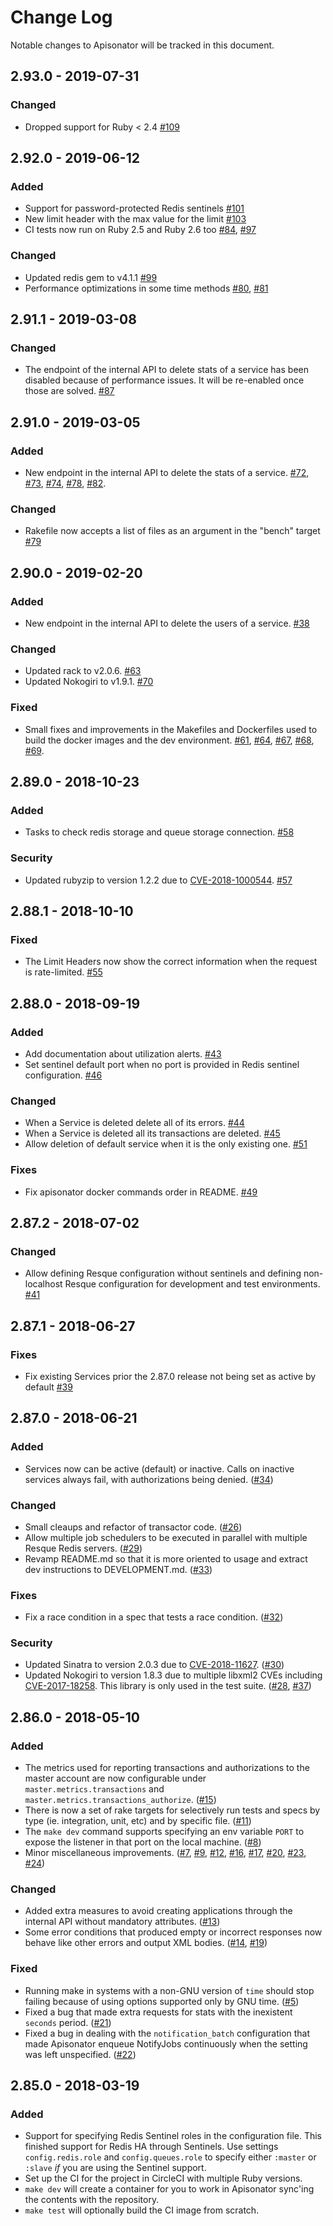 # Change Log

Notable changes to Apisonator will be tracked in this document.

## 2.93.0 - 2019-07-31

### Changed

- Dropped support for Ruby < 2.4 [#109](https://github.com/3scale/apisonator/pull/109)

## 2.92.0 - 2019-06-12

### Added

- Support for password-protected Redis sentinels [#101](https://github.com/3scale/apisonator/pull/101)
- New limit header with the max value for the limit [#103](https://github.com/3scale/apisonator/pull/103)
- CI tests now run on Ruby 2.5 and Ruby 2.6 too [#84](https://github.com/3scale/apisonator/pull/84), [#97](https://github.com/3scale/apisonator/pull/97)

### Changed

- Updated redis gem to v4.1.1 [#99](https://github.com/3scale/apisonator/pull/99)
- Performance optimizations in some time methods [#80](https://github.com/3scale/apisonator/pull/80), [#81](https://github.com/3scale/apisonator/pull/81)


## 2.91.1 - 2019-03-08

### Changed

- The endpoint of the internal API to delete stats of a service has been disabled because of performance issues. It will be re-enabled once those are solved. [#87](https://github.com/3scale/apisonator/pull/87)


## 2.91.0 - 2019-03-05

### Added

- New endpoint in the internal API to delete the stats of a service. [#72](https://github.com/3scale/apisonator/pull/72), [#73](https://github.com/3scale/apisonator/pull/73), [#74](https://github.com/3scale/apisonator/pull/74), [#78](https://github.com/3scale/apisonator/pull/78), [#82](https://github.com/3scale/apisonator/pull/82).

### Changed

- Rakefile now accepts a list of files as an argument in the "bench" target [#79](https://github.com/3scale/apisonator/pull/79)


## 2.90.0 - 2019-02-20

### Added

- New endpoint in the internal API to delete the users of a service. [#38](https://github.com/3scale/apisonator/pull/38)

### Changed

- Updated rack to v2.0.6. [#63](https://github.com/3scale/apisonator/pull/63)
- Updated Nokogiri to v1.9.1. [#70](https://github.com/3scale/apisonator/pull/70)

### Fixed

- Small fixes and improvements in the Makefiles and Dockerfiles used to build the docker images and the dev environment. [#61](https://github.com/3scale/apisonator/pull/61), [#64](https://github.com/3scale/apisonator/pull/64), [#67](https://github.com/3scale/apisonator/pull/67), [#68](https://github.com/3scale/apisonator/pull/68), [#69](https://github.com/3scale/apisonator/pull/69).


## 2.89.0 - 2018-10-23

### Added

- Tasks to check redis storage and queue storage connection. [#58](https://github.com/3scale/apisonator/pull/58)

### Security

- Updated rubyzip to version 1.2.2 due to [CVE-2018-1000544](https://access.redhat.com/security/cve/cve-2018-1000544). [#57](https://github.com/3scale/apisonator/pull/57)

## 2.88.1 - 2018-10-10

### Fixed

- The Limit Headers now show the correct information when the request is
  rate-limited. [#55](https://github.com/3scale/apisonator/pull/55)

## 2.88.0 - 2018-09-19

### Added

- Add documentation about utilization alerts. [#43](https://github.com/3scale/apisonator/pull/43)
- Set sentinel default port when no port is provided in Redis sentinel configuration. [#46](https://github.com/3scale/apisonator/pull/46)

### Changed

- When a Service is deleted delete all of its errors. [#44](https://github.com/3scale/apisonator/pull/44)
- When a Service is deleted all its transactions are deleted. [#45](https://github.com/3scale/apisonator/pull/45)
- Allow deletion of default service when it is the only existing one. [#51](https://github.com/3scale/apisonator/pull/51)

### Fixes

- Fix apisonator docker commands order in README. [#49](https://github.com/3scale/apisonator/pull/49)

## 2.87.2 - 2018-07-02

### Changed

- Allow defining Resque configuration without sentinels and defining non-localhost
  Resque configuration for development and test environments. [#41](https://github.com/3scale/apisonator/pull/41)

## 2.87.1 - 2018-06-27

### Fixes

- Fix existing Services prior the 2.87.0 release not being set as active by
  default [#39](https://github.com/3scale/apisonator/pull/39)

## 2.87.0 - 2018-06-21

### Added

- Services now can be active (default) or inactive. Calls on inactive services
  always fail, with authorizations being denied. ([#34](https://github.com/3scale/apisonator/issues/34))

### Changed

- Small cleaups and refactor of transactor code. ([#26](https://github.com/3scale/apisonator/pull/26))
- Allow multiple job schedulers to be executed in parallel with multiple Resque
  Redis servers. ([#29](https://github.com/3scale/apisonator/pull/29))
- Revamp README.md so that it is more oriented to usage and extract dev
  instructions to DEVELOPMENT.md. ([#33](https://github.com/3scale/apisonator/pull/33))

### Fixes

- Fix a race condition in a spec that tests a race condition. ([#32](https://github.com/3scale/apisonator/pull/32))

### Security

- Updated Sinatra to version 2.0.3 due to [CVE-2018-11627](https://nvd.nist.gov/vuln/detail/CVE-2018-11627). ([#30](https://github.com/3scale/apisonator/pull/30))
- Updated Nokogiri to version 1.8.3 due to multiple libxml2 CVEs including
  [CVE-2017-18258](https://nvd.nist.gov/vuln/detail/CVE-2017-18258).
  This library is only used in the test suite. ([#28](https://github.com/3scale/apisonator/pull/28), [#37](https://github.com/3scale/apisonator/pull/37))

## 2.86.0 - 2018-05-10

### Added

- The metrics used for reporting transactions and authorizations to the master
  account are now configurable under `master.metrics.transactions` and
  `master.metrics.transactions_authorize`. ([#15](https://github.com/3scale/apisonator/pull/15))
- There is now a set of rake targets for selectively run tests and specs by type
  (ie. integration, unit, etc) and by specific file. ([#11](https://github.com/3scale/apisonator/issues/11))
- The `make dev` command supports specifying an env variable `PORT` to expose
  the listener in that port on the local machine. ([#8](https://github.com/3scale/apisonator/pull/8))
- Minor miscellaneous improvements. ([#7](https://github.com/3scale/apisonator/pull/7), [#9](https://github.com/3scale/apisonator/pull/9), [#12](https://github.com/3scale/apisonator/issues/12), [#16](https://github.com/3scale/apisonator/pull/16), [#17](https://github.com/3scale/apisonator/pull/17), [#20](https://github.com/3scale/apisonator/pull/20), [#23](https://github.com/3scale/apisonator/pull/23), [#24](https://github.com/3scale/apisonator/pull/24))

### Changed

- Added extra measures to avoid creating applications through the internal API
  without mandatory attributes. ([#13](https://github.com/3scale/apisonator/pull/13))
- Some error conditions that produced empty or incorrect responses now behave
  like other errors and output XML bodies. ([#14](https://github.com/3scale/apisonator/pull/14), [#19](https://github.com/3scale/apisonator/pull/19))

### Fixed

- Running make in systems with a non-GNU version of `time` should stop failing
  because of using options supported only by GNU time. ([#5](https://github.com/3scale/apisonator/pull/5))
- Fixed a bug that made extra requests for stats with the inexistent `seconds`
  period. ([#21](https://github.com/3scale/apisonator/pull/21))
- Fixed a bug in dealing with the `notification_batch` configuration that made
  Apisonator enqueue NotifyJobs continuously when the setting was left
  unspecified. ([#22](https://github.com/3scale/apisonator/pull/22))

## 2.85.0 - 2018-03-19

### Added

- Support for specifying Redis Sentinel roles in the configuration file. This
  finished support for Redis HA through Sentinels. Use settings
  `config.redis.role` and `config.queues.role` to specify either `:master` or
  `:slave` _if_ you are using the Sentinel support.
- Set up the CI for the project in CircleCI with multiple Ruby versions.
- `make dev` will create a container for you to work in Apisonator sync'ing the
  contents with the repository.
- `make test` will optionally build the CI image from scratch.
